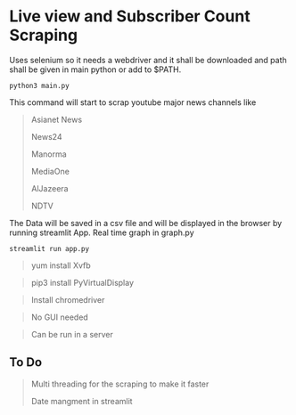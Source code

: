 # Live view and Subscriber Count Scraping

Uses selenium so it needs a webdriver and it shall be downloaded and path shall be given in main python or add to $PATH.

```shell
python3 main.py
```
This command will start to scrap youtube major news channels like

> Asianet News
>
> News24
>
> Manorma
>
> MediaOne
>
>AlJazeera
>
>NDTV

The Data will be saved in a csv file and will be displayed in the browser by running streamlit App.
Real time graph in graph.py

```shell
streamlit run app.py
```
>yum install Xvfb

>pip3 install PyVirtualDisplay


>Install chromedriver

>No GUI needed

>Can be run in a server

## To Do
> Multi threading for the scraping to make it faster
>
> Date mangment in streamlit
